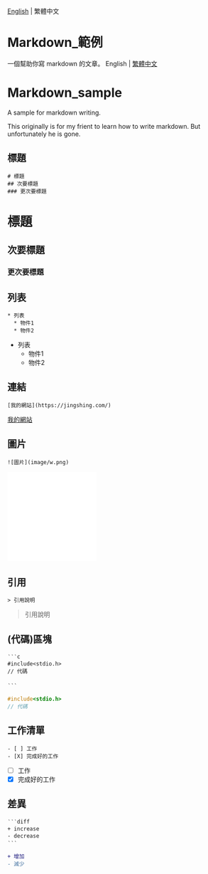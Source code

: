[English](README.md) | 繁體中文
# Markdown_範例
一個幫助你寫 markdown 的文章。
English | [繁體中文](README_TCH.md)
# Markdown_sample
A sample for markdown writing.

This originally is for my frient to learn how to write markdown. But unfortunately he is gone.

## 標題
```
# 標題
## 次要標題
### 更次要標題
```
# 標題
## 次要標題
### 更次要標題

## 列表
```
* 列表
  * 物件1
  * 物件2
```
* 列表
  * 物件1
  * 物件2
## 連結
```
[我的網站](https://jingshing.com/)
```
[我的網站](https://jingshing.com/)
## 圖片
```
![圖片](image/w.png)
```
![圖片](image/w.png)

## 引用
```
> 引用說明
```
> 引用說明

## (代碼)區塊
```
‵‵‵c
#include<stdio.h>
// 代碼

‵‵‵
```

```c
#include<stdio.h>
// 代碼

```

## 工作清單
```
- [ ] 工作
- [X] 完成好的工作
```
- [ ] 工作
- [X] 完成好的工作

## 差異

```
‵‵‵diff
+ increase
- decrease
‵‵‵
```
```diff
+ 增加
- 減少
```
